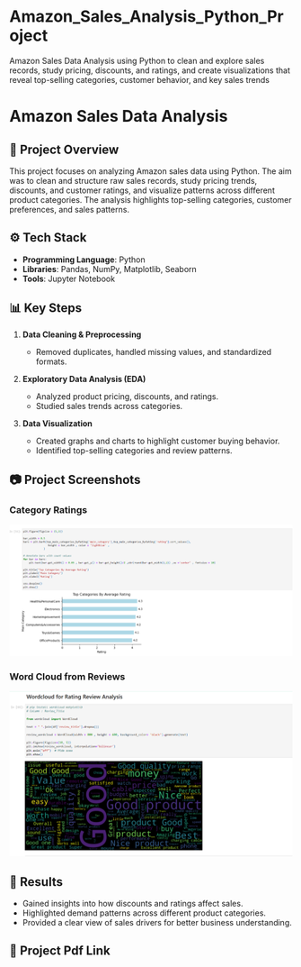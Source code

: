 # Amazon_Sales_Analysis_Python_Project
Amazon Sales Data Analysis using Python to clean and explore sales records, study pricing, discounts, and ratings, and create visualizations that reveal top-selling categories, customer behavior, and key sales trends

# Amazon Sales Data Analysis

## 📌 Project Overview
This project focuses on analyzing Amazon sales data using Python. The aim was to clean and structure raw sales records, study pricing trends, discounts, and customer ratings, and visualize patterns across different product categories. The analysis highlights top-selling categories, customer preferences, and sales patterns.

## ⚙️ Tech Stack
- **Programming Language**: Python  
- **Libraries**: Pandas, NumPy, Matplotlib, Seaborn  
- **Tools**: Jupyter Notebook  

## 📊 Key Steps
1. **Data Cleaning & Preprocessing**  
   - Removed duplicates, handled missing values, and standardized formats.  

2. **Exploratory Data Analysis (EDA)**  
   - Analyzed product pricing, discounts, and ratings.  
   - Studied sales trends across categories.  

3. **Data Visualization**  
   - Created graphs and charts to highlight customer buying behavior.  
   - Identified top-selling categories and review patterns.  

## 📷 Project Screenshots
### Category Ratings
![Top Categories by Rating](Screenshot%202025-09-25%20174942.png)

### Word Cloud from Reviews
![Word Cloud](Screenshot%202025-09-25%20175030.png)

## 🚀 Results
- Gained insights into how discounts and ratings affect sales.  
- Highlighted demand patterns across different product categories.  
- Provided a clear view of sales drivers for better business understanding.  

## 📂 Project Pdf Link
